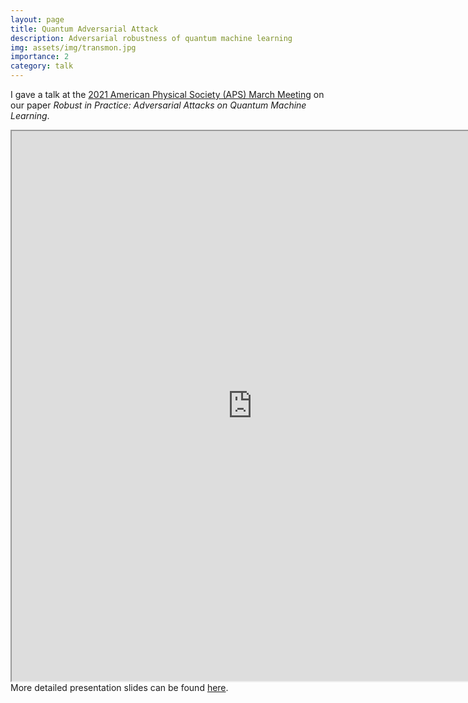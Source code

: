 ```yaml
---
layout: page
title: Quantum Adversarial Attack
description: Adversarial robustness of quantum machine learning
img: assets/img/transmon.jpg
importance: 2
category: talk
---
```


I gave a talk at the <a href="https://meetings.aps.org/Meeting/MAR21/Session/S32.13">2021 American Physical Society (APS) March Meeting</a> on our paper *Robust in Practice: Adversarial Attacks on Quantum Machine Learning*. 

<iframe src="https://drive.google.com/file/d/1livYVqLIbozrVmh8BR4S7-hF1znd9QGE/preview" width="770" height="880" allow="autoplay"></iframe>
<br>
More detailed presentation slides can be found <a href="https://drive.google.com/file/d/1UNwGA7DVtjtDb01-6M5QwaWZ2ztpHg2J/preview">here</a>. 

